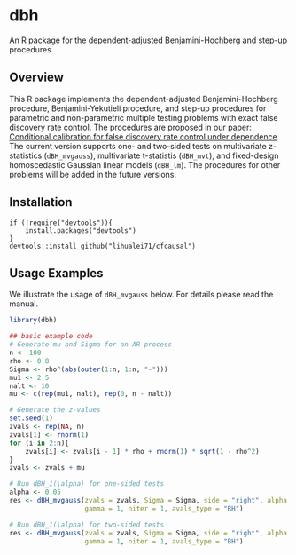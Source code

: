 # dbh

An R package for the dependent-adjusted Benjamini-Hochberg and step-up procedures

<!-- badges: start -->
<!-- badges: end -->

## Overview

This R package implements the dependent-adjusted Benjamini-Hochberg procedure, Benjamini-Yekutieli procedure, and step-up procedures for parametric and non-parametric multiple testing problems with exact false discovery rate control. The procedures are proposed in our paper: [Conditional calibration for false discovery rate control under dependence](https://arxiv.org/abs/). The current version supports one- and two-sided tests on  multivariate z-statistics (`dBH_mvgauss`), multivariate t-statistis (`dBH_mvt`), and fixed-design homoscedastic Gaussian linear models (`dBH_lm`). The procedures for other problems will be added in the future versions.

## Installation

```
if (!require("devtools")){
    install.packages("devtools")
}
devtools::install_github("lihualei71/cfcausal")
```

## Usage Examples

We illustrate the usage of `dBH_mvgauss` below. For details please read the manual.

``` r
library(dbh)

## basic example code
# Generate mu and Sigma for an AR process
n <- 100
rho <- 0.8
Sigma <- rho^(abs(outer(1:n, 1:n, "-")))
mu1 <- 2.5
nalt <- 10
mu <- c(rep(mu1, nalt), rep(0, n - nalt))

# Generate the z-values
set.seed(1)
zvals <- rep(NA, n)
zvals[1] <- rnorm(1)
for (i in 2:n){
    zvals[i] <- zvals[i - 1] * rho + rnorm(1) * sqrt(1 - rho^2)
}
zvals <- zvals + mu

# Run dBH_1(\alpha) for one-sided tests
alpha <- 0.05
res <- dBH_mvgauss(zvals = zvals, Sigma = Sigma, side = "right", alpha = alpha,
                   gamma = 1, niter = 1, avals_type = "BH")

# Run dBH_1(\alpha) for two-sided tests
res <- dBH_mvgauss(zvals = zvals, Sigma = Sigma, side = "right", alpha = alpha,
                   gamma = 1, niter = 1, avals_type = "BH") 
```

